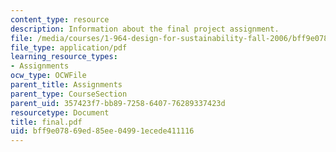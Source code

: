 ```yaml
---
content_type: resource
description: Information about the final project assignment.
file: /media/courses/1-964-design-for-sustainability-fall-2006/bff9e07869ed85ee04991ecede411116_final.pdf
file_type: application/pdf
learning_resource_types:
- Assignments
ocw_type: OCWFile
parent_title: Assignments
parent_type: CourseSection
parent_uid: 357423f7-bb89-7258-6407-76289337423d
resourcetype: Document
title: final.pdf
uid: bff9e078-69ed-85ee-0499-1ecede411116
---
```

